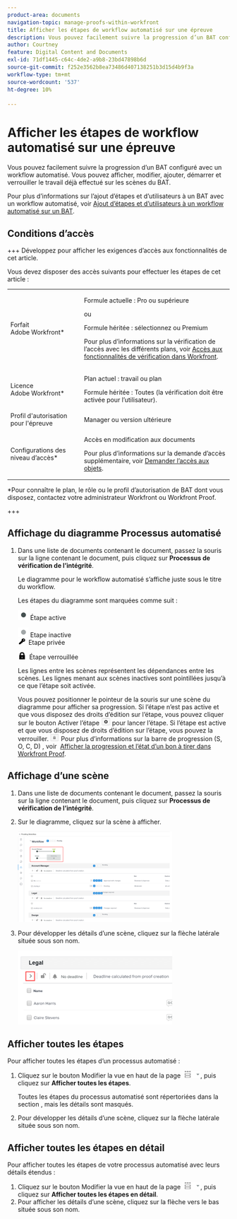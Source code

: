 ```yaml
---
product-area: documents
navigation-topic: manage-proofs-within-workfront
title: Afficher les étapes de workflow automatisé sur une épreuve
description: Vous pouvez facilement suivre la progression d’un BAT configuré avec un workflow automatisé. Vous pouvez afficher, modifier, ajouter, démarrer et verrouiller le travail déjà effectué sur les scènes du BAT.
author: Courtney
feature: Digital Content and Documents
exl-id: 71df1445-c64c-4de2-a9b8-23bd47898b6d
source-git-commit: f252e3562b8ea73486d407138251b3d15d4b9f3a
workflow-type: tm+mt
source-wordcount: '537'
ht-degree: 10%

---
```


# Afficher les étapes de workflow automatisé sur une épreuve

Vous pouvez facilement suivre la progression d’un BAT configuré avec un workflow automatisé. Vous pouvez afficher, modifier, ajouter, démarrer et verrouiller le travail déjà effectué sur les scènes du BAT.

Pour plus d’informations sur l’ajout d’étapes et d’utilisateurs à un BAT avec un workflow automatisé, voir [Ajout d’étapes et d’utilisateurs à un workflow automatisé sur un BAT](../../../review-and-approve-work/proofing/managing-proofs-within-workfront/add-stages-users-to-automated-workflow-proof.md).

## Conditions d’accès

+++ Développez pour afficher les exigences d’accès aux fonctionnalités de cet article.

Vous devez disposer des accès suivants pour effectuer les étapes de cet article :

<table style="table-layout:auto"> 
 <col> 
 <col> 
 <tbody> 
  <tr> 
   <td role="rowheader">Forfait Adobe Workfront*</td> 
   <td> <p>Formule actuelle : Pro ou supérieure</p> <p>ou</p> <p>Formule héritée : sélectionnez ou Premium</p> <p>Pour plus d’informations sur la vérification de l’accès avec les différents plans, voir <a href="/help/quicksilver/administration-and-setup/manage-workfront/configure-proofing/access-to-proofing-functionality.md" class="MCXref xref">Accès aux fonctionnalités de vérification dans Workfront</a>.</p> </td> 
  </tr> 
  <tr> 
   <td role="rowheader">Licence Adobe Workfront*</td> 
   <td> <p>Plan actuel : travail ou plan</p> <p>Formule héritée : Toutes (la vérification doit être activée pour l’utilisateur).</p> </td> 
  </tr> 
  <tr> 
   <td role="rowheader">Profil d'autorisation pour l'épreuve </td> 
   <td>Manager ou version ultérieure</td> 
  </tr> 
  <tr> 
   <td role="rowheader">Configurations des niveau d’accès*</td> 
   <td> <p>Accès en modification aux documents</p> <p>Pour plus d’informations sur la demande d’accès supplémentaire, voir <a href="../../../workfront-basics/grant-and-request-access-to-objects/request-access.md" class="MCXref xref">Demander l’accès aux objets</a>.</p> </td> 
  </tr> 
 </tbody> 
</table>

&#42;Pour connaître le plan, le rôle ou le profil d’autorisation de BAT dont vous disposez, contactez votre administrateur Workfront ou Workfront Proof.

+++

## Affichage du diagramme Processus automatisé

1. Dans une liste de documents contenant le document, passez la souris sur la ligne contenant le document, puis cliquez sur **Processus de vérification de l’intégrité**.

   Le diagramme pour le workflow automatisé s’affiche juste sous le titre du workflow.

   Les étapes du diagramme sont marquées comme suit :

   ![dot.png](assets/dot.png) Étape active

   ![gri_dot.png](assets/grey-dot.png) Etape inactive\
   ![sbw-key-icon.png](assets/sbw-key-icon.png)  Etape privée

   ![sbw-padlock-icon.png](assets/sbw-padlock-icon.png)  Étape verrouillée

   Les lignes entre les scènes représentent les dépendances entre les scènes. Les lignes menant aux scènes inactives sont pointillées jusqu’à ce que l’étape soit activée.

   Vous pouvez positionner le pointeur de la souris sur une scène du diagramme pour afficher sa progression. Si l’étape n’est pas active et que vous disposez des droits d’édition sur l’étape, vous pouvez cliquer sur le bouton Activer l’étape ![](assets/activate-stage-btn.png) pour lancer l’étape. Si l’étape est active et que vous disposez de droits d’édition sur l’étape, vous pouvez la verrouiller. ![](assets/lock-stage-btn.png) Pour plus d’informations sur la barre de progression (S, O, C, D) , voir  [Afficher la progression et l’état d’un bon à tirer dans Workfront Proof](../../../workfront-proof/wp-work-proofsfiles/manage-your-work/view-progress-and-status-of-proof.md).

## Affichage d’une scène

1. Dans une liste de documents contenant le document, passez la souris sur la ligne contenant le document, puis cliquez sur **Processus de vérification de l’intégrité**.
1. Sur le diagramme, cliquez sur la scène à afficher.

   ![](assets/view-stage-diagram-350x204.png)

1. Pour développer les détails d’une scène, cliquez sur la flèche latérale située sous son nom.

   ![](assets/stage-details-caret-350x167.png)

## Afficher toutes les étapes

Pour afficher toutes les étapes d’un processus automatisé :

1. Cliquez sur le bouton Modifier la vue en haut de la page ![](assets/change-view-btn.png), puis cliquez sur **Afficher toutes les étapes**.

   Toutes les étapes du processus automatisé sont répertoriées dans la section , mais les détails sont masqués.

1. Pour développer les détails d’une scène, cliquez sur la flèche latérale située sous son nom.

## Afficher toutes les étapes en détail

Pour afficher toutes les étapes de votre processus automatisé avec leurs détails étendus :

1. Cliquez sur le bouton Modifier la vue en haut de la page ![](assets/change-view-btn.png), puis cliquez sur **Afficher toutes les étapes en détail**.
1. Pour afficher les détails d’une scène, cliquez sur la flèche vers le bas située sous son nom.
